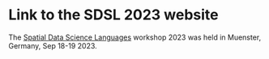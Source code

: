 # Link to the SDSL 2023 website

The [Spatial Data Science Languages](https://r-spatial.org/sdsl/)
workshop 2023 was held in Muenster, Germany, Sep 18-19 2023.
